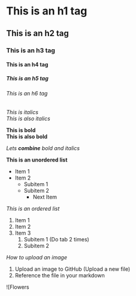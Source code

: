 # This is an h1 tag
## This is an h2 tag
### This is an h3 tag
#### This is an h4 tag
##### This is an h5 tag
###### This is an h6 tag

*This is italics* <br>
_This is also italics_ 

**This is bold** <br>
__This is also bold__

_Lets **combine** bold and italics_

**This is an unordered list**
* Item 1
* Item 2 
  * Subitem 1
  * Subitem 2
    * Next Item

*This is an ordered list*
1. Item 1
2. Item 2
3. Item 3
    1. Subitem 1 (Do tab 2 times)
    2. Subitem 2

*How to upload an image*
1. Upload an image to GitHub (Upload a new file)
2. Reference the file in your markdown

![Flowers
